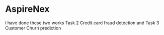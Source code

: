 # AspireNex
i have done these two works Task 2 Credit card fraud detection and  Task 3 Customer Churn prediction
